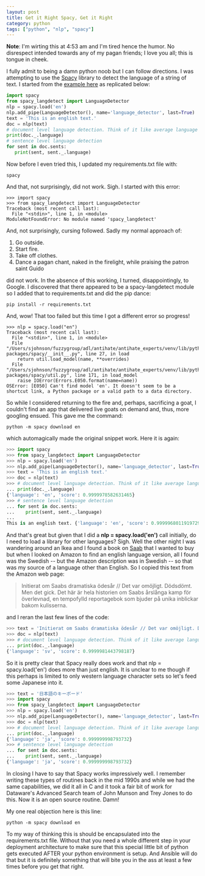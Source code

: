 ```yaml
---
layout: post
title: Get it Right Spacy, Get it Right
category: python
tags: ["python", "nlp", "spacy"]
---
```

**Note**: I'm wirting this at 4:53 am and I'm tired hence the humor.  No disrespect intended towards any of my pagan friends; I love you all; this is tongue in cheek.

I fully admit to being a damn python noob but I can follow directions. I was attempting to use the [Spacy](https://spacy.io/) library to detect the language of a string of text.  I started from the [example here](https://spacy.io/universe/project/spacy-langdetect) as replicated below:

```python
import spacy
from spacy_langdetect import LanguageDetector
nlp = spacy.load('en')
nlp.add_pipe(LanguageDetector(), name='language_detector', last=True)
text = 'This is an english text.'
doc = nlp(text)
# document level language detection. Think of it like average language of the document!
print(doc._.language)
# sentence level language detection
for sent in doc.sents:
   print(sent, sent._.language)
```

Now before I even tried this, I updated my requirements.txt file with:

    spacy

And that, not surprisingly, did not work.  Sigh.  I started with this error:

    >>> import spacy
    >>> from spacy_langdetect import LanguageDetector
    Traceback (most recent call last):
      File "<stdin>", line 1, in <module>
    ModuleNotFoundError: No module named 'spacy_langdetect'
    
And, not surprisingly, cursing followed.  Sadly my normal approach of:

1.  Go outside.
2.  Start fire.
2.  Take off clothes.
3.  Dance a pagan chant, naked in the firelight, while praising the patron saint Guido

did not work.  In the absence of this working, I turned, disappointingly, to Google.  I discovered that there appeared to be a spacy-langdetect module so I added that to requirements.txt and did the pip dance:

    pip install -r requirements.txt
    
And, wow!  That too failed but this time I got a different error so progress!

    >>> nlp = spacy.load("en")
    Traceback (most recent call last):
      File "<stdin>", line 1, in <module>
      File "/Users/sjohnson/fuzzygroup/adl/antihate/antihate_experts/venv/lib/python3.7/site-packages/spacy/__init__.py", line 27, in load
        return util.load_model(name, **overrides)
      File "/Users/sjohnson/fuzzygroup/adl/antihate/antihate_experts/venv/lib/python3.7/site-packages/spacy/util.py", line 171, in load_model
        raise IOError(Errors.E050.format(name=name))
    OSError: [E050] Can't find model 'en'. It doesn't seem to be a shortcut link, a Python package or a valid path to a data directory.
    
So while I considered returning to the fire and, perhaps, sacrificing a goat, I couldn't find an app that delivered live goats on demand and, thus, more googling ensued.  This gave me the command: 

    python -m spacy download en
    
which automagically made the original snippet work.  Here it is again:

```python
>>> import spacy
>>> from spacy_langdetect import LanguageDetector
>>> nlp = spacy.load('en')
>>> nlp.add_pipe(LanguageDetector(), name='language_detector', last=True)
>>> text = 'This is an english text.'
>>> doc = nlp(text)
>>> # document level language detection. Think of it like average language of the document!
... print(doc._.language)
{'language': 'en', 'score': 0.9999978582631465}
>>> # sentence level language detection
... for sent in doc.sents:
...    print(sent, sent._.language)
...
This is an english text. {'language': 'en', 'score': 0.9999968011919729}
```

And that's great but given that I did a **nlp = spacy.load('en')** call initially, do I need to load a library for other languages?  Sigh.  Well the other night I was wandering around an Ikea and I found a book on [Saab](https://www.amazon.com/Kampen-Jonas-Froberg-Hardcover-Swedish/dp/9153435850/ref=sr_1_1?keywords=saab+froberg&qid=1570178612&sr=8-1) that I wanted to buy but when I looked on Amazon to find an english language version, all I found was the Swedish -- but the Amazon description was in Swedish -- so that was my source of a language other than English.  So I copied this text from the Amazon web page:

> Initierat om Saabs dramatiska ödesår // Det var omöjligt. Dödsdömt. Men det gick. Det här är hela historien om Saabs årslånga kamp för överlevnad, en tempofylld reportagebok som bjuder på unika inblickar bakom kulisserna.

and I reran the last few lines of the code:

```python
>>> text = 'Initierat om Saabs dramatiska ödesår // Det var omöjligt. Dödsdömt. Men det gick. Det här är hela historien om Saabs årslånga kamp för överlevnad, en tempofylld reportagebok som bjuder på unika inblickar bakom kulisserna.'
>>> doc = nlp(text)
>>> # document level language detection. Think of it like average language of the document!
... print(doc._.language)
{'language': 'sv', 'score': 0.9999981443798187}
```

So it is pretty clear that Spacy really does work and that nlp = spacy.load('en') does more than just english.  It is unclear to me though if this perhaps is limited to only western language character sets so let's feed some Japanese into it.  

```python
>>> text = '日本語のキーボード'
>>> import spacy
>>> from spacy_langdetect import LanguageDetector
>>> nlp = spacy.load('en')
>>> nlp.add_pipe(LanguageDetector(), name='language_detector', last=True)
>>> doc = nlp(text)
>>> # document level language detection. Think of it like average language of the document!
... print(doc._.language)
{'language': 'ja', 'score': 0.999999998793732}
>>> # sentence level language detection
... for sent in doc.sents:
...    print(sent, sent._.language)
{'language': 'ja', 'score': 0.999999998793732}
```

In closing I have to say that Spacy works impressively well.  I remember writing these types of routines back in the mid 1990s and while we had the same capabilities, we did it all in C and it took a fair bit of work for Dataware's Advanced Search team of John Munson and Trey Jones to do this.  Now it is an open source routine.  Damn!

My one real objection here is this line:

    python -m spacy download en
    
To my way of thinking this is should be encapsulated into the requirements.txt file.  Without that you need a whole different step in your deployment architecture to make sure that this special little bit of python gets executed AFTER your python environment is setup.  And Ansible will do that but it is definitely something that will bite you in the ass at least a few times before you get that right.